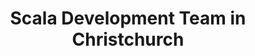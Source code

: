 ---
title: Scala Development Team in Christchurch
permalink: /landings/locations/christchurch/developer/scala
technology: Scala
location: Christchurch
---